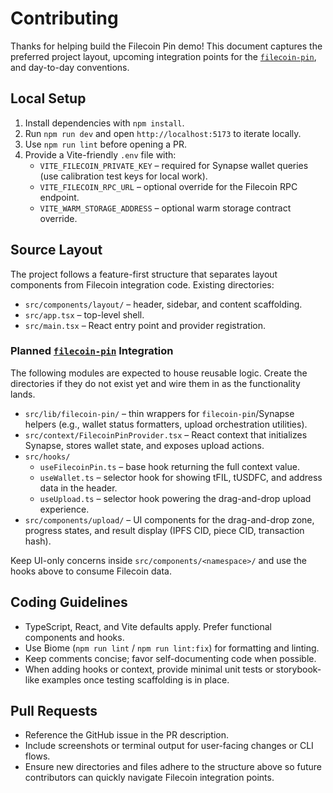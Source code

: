 # Contributing

Thanks for helping build the Filecoin Pin demo! This document captures the preferred project layout, upcoming integration points for the [`filecoin-pin`](https://github.com/filecoin-project/filecoin-pin), and day-to-day conventions.

## Local Setup

1. Install dependencies with `npm install`.
2. Run `npm run dev` and open `http://localhost:5173` to iterate locally.
3. Use `npm run lint` before opening a PR.
4. Provide a Vite-friendly `.env` file with:
   - `VITE_FILECOIN_PRIVATE_KEY` – required for Synapse wallet queries (use calibration test keys for local work).
   - `VITE_FILECOIN_RPC_URL` – optional override for the Filecoin RPC endpoint.
   - `VITE_WARM_STORAGE_ADDRESS` – optional warm storage contract override.

## Source Layout

The project follows a feature-first structure that separates layout components from Filecoin integration code. Existing directories:

- `src/components/layout/` – header, sidebar, and content scaffolding.
- `src/app.tsx` – top-level shell.
- `src/main.tsx` – React entry point and provider registration.

### Planned [`filecoin-pin`](https://github.com/filecoin-project/filecoin-pin) Integration

The following modules are expected to house reusable logic. Create the directories if they do not exist yet and wire them in as the functionality lands.

- `src/lib/filecoin-pin/` – thin wrappers for `filecoin-pin`/Synapse helpers (e.g., wallet status formatters, upload orchestration utilities).
- `src/context/FilecoinPinProvider.tsx` – React context that initializes Synapse, stores wallet state, and exposes upload actions.
- `src/hooks/`
  - `useFilecoinPin.ts` – base hook returning the full context value.
  - `useWallet.ts` – selector hook for showing tFIL, tUSDFC, and address data in the header.
  - `useUpload.ts` – selector hook powering the drag-and-drop upload experience.
- `src/components/upload/` – UI components for the drag-and-drop zone, progress states, and result display (IPFS CID, piece CID, transaction hash).

Keep UI-only concerns inside `src/components/<namespace>/` and use the hooks above to consume Filecoin data.

## Coding Guidelines

- TypeScript, React, and Vite defaults apply. Prefer functional components and hooks.
- Use Biome (`npm run lint` / `npm run lint:fix`) for formatting and linting.
- Keep comments concise; favor self-documenting code when possible.
- When adding hooks or context, provide minimal unit tests or storybook-like examples once testing scaffolding is in place.

## Pull Requests

- Reference the GitHub issue in the PR description.
- Include screenshots or terminal output for user-facing changes or CLI flows.
- Ensure new directories and files adhere to the structure above so future contributors can quickly navigate Filecoin integration points.
